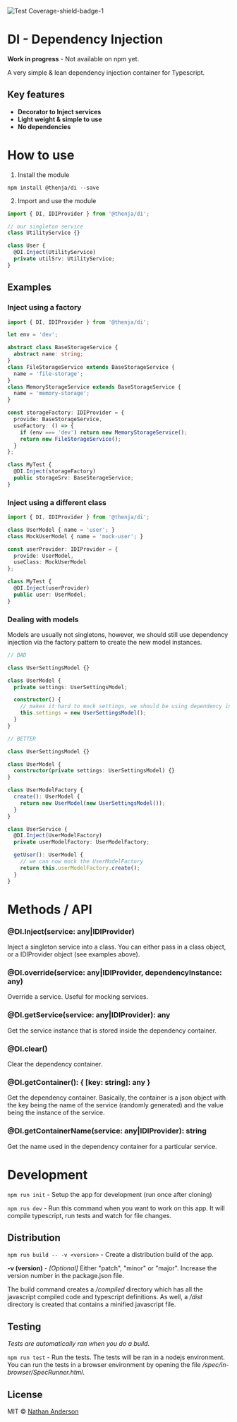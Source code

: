 ![Test Coverage-shield-badge-1](https://img.shields.io/badge/Test%20Coverage-98.08%25-brightgreen.svg)

# DI - Dependency Injection

__Work in progress__ - Not available on npm yet.

A very simple & lean dependency injection container for Typescript.

## Key features

* __Decorator to Inject services__
* __Light weight & simple to use__
* __No dependencies__

# How to use

1. Install the module

``npm install @thenja/di --save``

2. Import and use the module

```typescript
import { DI, IDIProvider } from '@thenja/di';

// our singleton service
class UtilityService {}

class User {
  @DI.Inject(UtilityService)
  private utilSrv: UtilityService;
}
```

## Examples

### Inject using a factory

```typescript
import { DI, IDIProvider } from '@thenja/di';

let env = 'dev';

abstract class BaseStorageService {
  abstract name: string;
}
class FileStorageService extends BaseStorageService {
  name = 'file-storage';
}
class MemoryStorageService extends BaseStorageService {
  name = 'memory-storage';
}

const storageFactory: IDIProvider = {
  provide: BaseStorageService,
  useFactory: () => {
    if (env === 'dev') return new MemoryStorageService();
    return new FileStorageService();
  }
};

class MyTest {
  @DI.Inject(storageFactory)
  public storageSrv: BaseStorageService;
}
```

### Inject using a different class

```typescript
import { DI, IDIProvider } from '@thenja/di';

class UserModel { name = 'user'; }
class MockUserModel { name = 'mock-user'; }

const userProvider: IDIProvider = {
  provide: UserModel,
  useClass: MockUserModel
};

class MyTest {
  @DI.Inject(userProvider)
  public user: UserModel;
}
```

### Dealing with models

Models are usually not singletons, however, we should still use dependency injection via the factory pattern to create the new model instances.

```typescript
// BAD

class UserSettingsModel {}

class UserModel {
  private settings: UserSettingsModel;

  constructor() {
    // makes it hard to mock settings, we should be using dependency injection
    this.settings = new UserSettingsModel();
  }
}

// BETTER

class UserSettingsModel {}

class UserModel {
  constructor(private settings: UserSettingsModel) {}
}

class UserModelFactory {
  create(): UserModel {
    return new UserModel(new UserSettingsModel());
  }
}

class UserService {
  @DI.Inject(UserModelFactory)
  private userModelFactory: UserModelFactory;

  getUser(): UserModel {
    // we can now mock the UserModelFactory
    return this.userModelFactory.create();
  }
}
```

# Methods / API

### @DI.Inject(service: any|IDIProvider)

Inject a singleton service into a class. You can either pass in a class object, or a IDIProvider object (see examples above).

### @DI.override(service: any|IDIProvider, dependencyInstance: any)

Override a service. Useful for mocking services.

### @DI.getService(service: any|IDIProvider): any

Get the service instance that is stored inside the dependency container.

### @DI.clear()

Clear the dependency container.

### @DI.getContainer(): { [key: string]: any }

Get the dependency container. Basically, the container is a json object with the key being the name of the service (randomly generated) and the value being the instance of the service.

### @DI.getContainerName(service: any|IDIProvider): string

Get the name used in the dependency container for a particular service.

# Development

``npm run init`` - Setup the app for development (run once after cloning)

``npm run dev`` - Run this command when you want to work on this app. It will
compile typescript, run tests and watch for file changes.

## Distribution

``npm run build -- -v <version>`` - Create a distribution build of the app.

__-v (version)__ - _[Optional]_ Either "patch", "minor" or "major". Increase
the version number in the package.json file.

The build command creates a _/compiled_ directory which has all the javascript
compiled code and typescript definitions. As well, a _/dist_ directory is 
created that contains a minified javascript file.

## Testing

_Tests are automatically ran when you do a build._

``npm run test`` - Run the tests. The tests will be ran in a nodejs environment.
You can run the tests in a browser environment by opening the file 
_/spec/in-browser/SpecRunner.html_.

## License

MIT © [Nathan Anderson](https://github.com/nathan-andosen)
